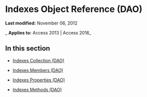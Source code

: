 
# Indexes Object Reference (DAO)

 **Last modified:** November 06, 2012

 _ **Applies to:** Access 2013 | Access 2016_

## In this section


- [Indexes Collection (DAO)](26450e85-c79d-b12a-d760-dfc89c37f36c.md)
    
- [Indexes Members (DAO)](7b145a20-5cc9-57c3-7c6f-89cebdab7ea2.md)
    
- [Indexes Properties (DAO)](73b9bf13-ac94-481f-9031-5da63423aae3.md)
    
- [Indexes Methods (DAO)](e61af2b7-783c-47b0-bfbc-537ee3314776.md)
    
